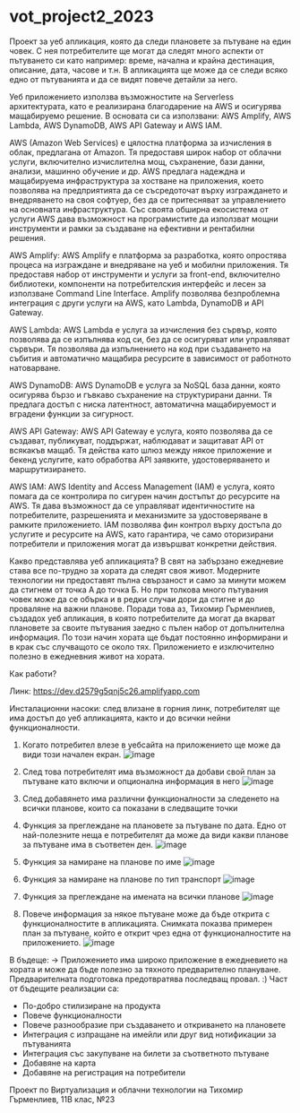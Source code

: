 # vot_project2_2023

Проект за уеб апликация, която да следи плановете за пътуване на един човек. С нея потребителите ще могат да следят много аспекти от пътуването си като например: време, начална и крайна дестинация, описание, дата, часове и т.н. В апликацията ще може да се следи всяко едно от пътуванията и да се видят повече детайли за него.

Уеб приложението използва възможностите на Serverless архитектурата, като е реализирана благодарение на AWS и осигурява мащабируемо решение. В основата си са използвани: AWS Amplify, AWS Lambda, AWS DynamoDB, AWS API Gateway и AWS IAM.

AWS (Amazon Web Services) е цялостна платформа за изчисления в облак, предлагана от Amazon. Тя предоставя широк набор от облачни услуги, включително изчислителна мощ, съхранение, бази данни, анализи, машинно обучение и др. AWS предлага надеждна и мащабируема инфраструктура за хостване на приложения, което позволява на предприятията да се съсредоточат върху изграждането и внедряването на своя софтуер, без да се притесняват за управлението на основната инфраструктура. Със своята обширна екосистема от услуги AWS дава възможност на програмистите да използват мощни инструменти и рамки за създаване на ефективни и рентабилни решения.

AWS Amplify: AWS Amplify е платформа за разработка, която опростява процеса на изграждане и внедряване на уеб и мобилни приложения. Тя предоставя набор от инструменти и услуги за front-end, включително библиотеки, компоненти на потребителския интерфейс и лесен за използване Command Line Interface. Amplify позволява безпроблемна интеграция с други услуги на AWS, като Lambda, DynamoDB и API Gateway.

AWS Lambda: AWS Lambda е услуга за изчисления без сървър, която позволява да се изпълнява код си, без да се осигуряват или управляват сървъри. Тя позволява да изпълнението на код при създаването на събития и автоматично мащабира ресурсите в зависимост от работното натоварване.

AWS DynamoDB: AWS DynamoDB е услуга за NoSQL база данни, която осигурява бързо и гъвкаво съхранение на структурирани данни. Тя предлага достъп с ниска латентност, автоматична мащабируемост и вградени функции за сигурност.

AWS API Gateway: AWS API Gateway е услуга, която позволява да се създават, публикуват, поддържат, наблюдават и защитават API от всякакъв мащаб. Тя действа като шлюз между някое приложение и бекенд услугите, като обработва API заявките, удостоверяването и маршрутизирането.

AWS IAM: AWS Identity and Access Management (IAM) е услуга, която помага да се контролира по сигурен начин достъпът до ресурсите на AWS. Тя дава възможност да се управляват идентичностите на потребителите, разрешенията и механизмите за удостоверяване в рамките приложението. IAM позволява фин контрол върху достъпа до услугите и ресурсите на AWS, като гарантира, че само оторизирани потребители и приложения могат да извършват конкретни действия.


Какво представлява уеб апликацията?
В свят на забързано ежедневие става все по-трудно за хората да следят своя живот. Модерните технологии ни предоставят пълна свързаност и само за минути можем да стигнем от точка А до точка Б. Но при толкова много пътувания човек може да се обърка и в редки случаи дори да стигне и до проваляне на важни планове. 
Поради това аз, Тихомир Гърменлиев, създадох уеб апликация, в която потребителите да могат да вкарват плановете за своите пътувания заедно с пълен набор от допълнителна информация. По този начин хората ще бъдат постоянно информирани и в крак със случващото се около тях. Приложението е изключително полезно в ежедневния живот на хората. 


Как работи?

Линк: https://dev.d2579g5qnj5c26.amplifyapp.com

Инсталационни насоки: след влизане в горния линк, потребителят ще има достъп до уеб апликацията, както и до всички нейни функционалности.

1. Когато потребител влезе в уебсайта на приложението ще може да види този начален екран.
![image](https://github.com/tgarmenliev/vot_project2_2023/assets/101339875/4fc5d198-ac4b-48d1-907f-15f5907b5ca9)

2. След това потребителят има възможност да добави свой план за пътуване като включи и опционална информация в него
![image](https://github.com/tgarmenliev/vot_project2_2023/assets/101339875/31963da3-39de-49ea-afab-2c2d02cbf6d2)

3. След добавянето има различни функционалности за следенето на всички планове, които са показани в следващите точки
4. Функция за преглеждане на плановете за пътуване по дата. Едно от най-полезните неща е потребителят да може да види какви планове за пътуване има в съответен ден.
![image](https://github.com/tgarmenliev/vot_project2_2023/assets/101339875/76a9c2b6-b694-4c5e-9577-40652185abb7)

5. Функция за намиране на планове по име
![image](https://github.com/tgarmenliev/vot_project2_2023/assets/101339875/623ef892-ce1c-4c90-aa1f-c910f4dea113)

6. Функция за намиране на планове по тип транспорт
![image](https://github.com/tgarmenliev/vot_project2_2023/assets/101339875/7db17ad6-8191-4141-8276-5e33ec2036f6)

7. Функция за преглеждане на имената на всички планове
![image](https://github.com/tgarmenliev/vot_project2_2023/assets/101339875/24e3b4a3-011b-4a67-a542-3f573bd3be25)

8. Повече информация за някое пътуване може да бъде открита с функционалностите в апликацията. Снимката показва примерен план за пътуване, който е открит чрез една от функционалностите на приложението.
![image](https://github.com/tgarmenliev/vot_project2_2023/assets/101339875/1ab3846e-7810-48ec-b25f-8230bf5e18f3)

В бъдеще: ->
  Приложението има широко приложение в ежедневието на хората и може да бъде полезно за тяхното предварително плануване. Предварителната подготовка предотвратява последващ провал. :) 
  Част от бъдещите реализации са:
   - По-добро стилизиране на продукта
   - Повече функционалности
   - Повече разнообразие при създаването и откриването на плановете
   - Интеграция с изпращане на имейли или друг вид нотификации за пътуванията
   - Интеграция със закупуване на билети за съответното пътуване
   - Добавяне на карта
   - Добавяне на регистрация на потребители



Проект по Виртуализация и облачни технологии на Тихомир Гърменлиев, 11В клас, №23
